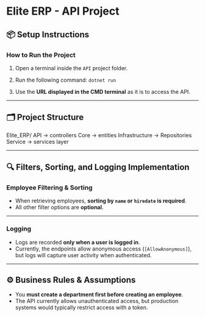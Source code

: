 # Elite ERP - API Project

## 📦 Setup Instructions

### How to Run the Project

1. Open a terminal inside the `API` project folder.
2. Run the following command: `dotnet run`

3. Use the **URL displayed in the CMD terminal** as it is to access the API.

---

## 🗂️ Project Structure

Elite_ERP/
API -> controllers
Core -> entities
Infrastructure -> Repositories
Service -> services layer



---

## 🔍 Filters, Sorting, and Logging Implementation

### Employee Filtering & Sorting

- When retrieving employees, **sorting by `name` or `hiredate` is required**.  
- All other filter options are **optional**.


---

### Logging

- Logs are recorded **only when a user is logged in**.
- Currently, the endpoints allow anonymous access (`[AllowAnonymous]`), but logs will capture user activity when authenticated.

---

## ⚙️ Business Rules & Assumptions

- You **must create a department first before creating an employee**.
- The API currently allows unauthenticated access, but production systems would typically restrict access with a token.


